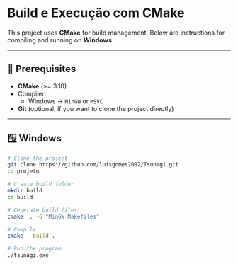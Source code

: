 # Build e Execução com CMake

This project uses **CMake** for build management.
Below are instructions for compiling and running on **Windows.**

---

## 🔧 Prerequisites

- **CMake** (>= 3.10)
- Compiler:
  - Windows → `MinGW` or `MSVC`
- **Git** (optional, if you want to clone the project directly)

---

## 🪟 Windows

```bash
# Clone the project
git clone https://github.com/luisgomes2002/Tsunagi.git
cd projeto

# Create build folder
mkdir build
cd build

# Generate build files
cmake .. -G "MinGW Makefiles"

# Compile
cmake --build .

# Run the program
./tsunagi.exe
```
